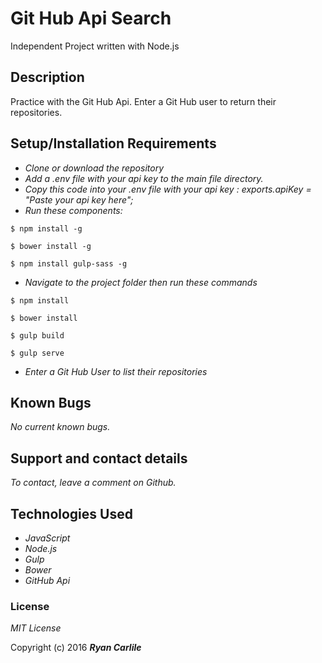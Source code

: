 # Git Hub Api Search
Independent Project written with Node.js

## Description

Practice with the Git Hub Api. Enter a Git Hub user to return their repositories.

## Setup/Installation Requirements

* _Clone or download the repository_
* _Add a .env file with your api key to the main file directory._  
* _Copy this code into your .env file with your api key : exports.apiKey = "Paste your api key here";_
* _Run these components:_
```
$ npm install -g
```
```
$ bower install -g
```
```
$ npm install gulp-sass -g
```
* _Navigate to the project folder then run these commands_

```
$ npm install
```
```
$ bower install
```
```
$ gulp build
```
```
$ gulp serve
```
* _Enter a Git Hub User to list their repositories_

## Known Bugs

_No current known bugs._

## Support and contact details

_To contact, leave a comment on Github._

## Technologies Used

* _JavaScript_
* _Node.js_
* _Gulp_
* _Bower_
* _GitHub Api_

### License

*MIT License*

Copyright (c) 2016 **_Ryan Carlile_**
